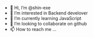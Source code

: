 - 👋 Hi, I’m @shin-exe
- 👀 I’m interested in Backend develover
- 🌱 I’m currently learning JavaScript
- 💞️ I’m looking to collaborate on github
- 📫 How to reach me ...

<!---
shin-exe/shin-exe is a ✨ special ✨ repository because its `README.md` (this file) appears on your GitHub profile.
You can click the Preview link to take a look at your changes.
--->
